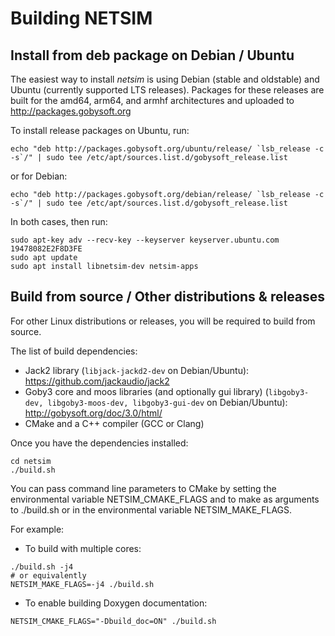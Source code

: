 # Building NETSIM

## Install from deb package on Debian / Ubuntu

The easiest way to install *netsim* is using Debian (stable and oldstable) and Ubuntu (currently supported LTS releases). Packages for these releases are built for the amd64, arm64, and armhf architectures and uploaded to http://packages.gobysoft.org

To install release packages on Ubuntu, run:

```
echo "deb http://packages.gobysoft.org/ubuntu/release/ `lsb_release -c -s`/" | sudo tee /etc/apt/sources.list.d/gobysoft_release.list
```

or for Debian:

```
echo "deb http://packages.gobysoft.org/debian/release/ `lsb_release -c -s`/" | sudo tee /etc/apt/sources.list.d/gobysoft_release.list
```

In both cases, then run:

```
sudo apt-key adv --recv-key --keyserver keyserver.ubuntu.com 19478082E2F8D3FE
sudo apt update
sudo apt install libnetsim-dev netsim-apps
```

## Build from source / Other distributions & releases

For other Linux distributions or releases, you will be required to build from source.

The list of build dependencies:

 - Jack2 library (`libjack-jackd2-dev` on Debian/Ubuntu): <https://github.com/jackaudio/jack2>
 - Goby3 core and moos libraries (and optionally gui library) (`libgoby3-dev, libgoby3-moos-dev, libgoby3-gui-dev` on Debian/Ubuntu): <http://gobysoft.org/doc/3.0/html/>
 - CMake and a C++ compiler (GCC or Clang)

Once you have the dependencies installed:

```
cd netsim
./build.sh
```

You can pass command line parameters to CMake by setting the environmental variable NETSIM_CMAKE_FLAGS and to make as arguments to ./build.sh or in the environmental variable NETSIM_MAKE_FLAGS.

For example:

 - To build with multiple cores:

```
./build.sh -j4
# or equivalently
NETSIM_MAKE_FLAGS=-j4 ./build.sh
```
 - To enable building Doxygen documentation:
```
NETSIM_CMAKE_FLAGS="-Dbuild_doc=ON" ./build.sh
```